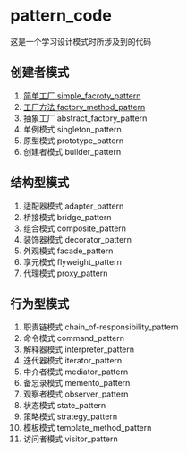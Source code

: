 # pattern_code
这是一个学习设计模式时所涉及到的代码

## 创建者模式

1. [简单工厂 simple_facroty_pattern](https://github.com/dong4j/pattern_code/blob/master/simple_factory_pattern/simple_factory_pattern.md)
2. [工厂方法 factory_method_pattern](https://github.com/dong4j/pattern_code/blob/master/factory_method_pattern/factory_method_pattern.md)
3. 抽象工厂 abstract_factory_pattern 
4. 单例模式 singleton_pattern 
5. 原型模式 prototype_pattern 
6. 创建者模式 builder_pattern 

## 结构型模式

1. 适配器模式 adapter_pattern 
2. 桥接模式 bridge_pattern 
3. 组合模式 composite_pattern
4. 装饰器模式 decorator_pattern
5. 外观模式 facade_pattern
6. 享元模式 flyweight_pattern
7. 代理模式 proxy_pattern

## 行为型模式

1. 职责链模式 chain_of-responsibility_pattern
2. 命令模式 command_pattern
3. 解释器模式 interpreter_pattern
4. 迭代器模式 iterator_pattern
5. 中介者模式 mediator_pattern
6. 备忘录模式 memento_pattern
7. 观察者模式 observer_pattern
8. 状态模式 state_pattern
9. 策略模式 strategy_pattern
10. 模板模式 template_method_pattern
11. 访问者模式 visitor_pattern


